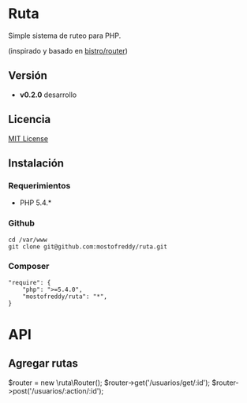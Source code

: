 Ruta
====

Simple sistema de ruteo para PHP.

(inspirado y basado en [bistro/router](https://github.com/bistro/router))


Versión
-------

- __v0.2.0__ desarrollo

Licencia
-------

[MIT License](http://www.opensource.org/licenses/mit-license.php)

Instalación
-----------

### Requerimientos

- PHP 5.4.*

### Github

    cd /var/www
    git clone git@github.com:mostofreddy/ruta.git

### Composer

    "require": {
        "php": ">=5.4.0",
        "mostofreddy/ruta": "*",
    }

API
===

Agregar rutas
-------------

$router = new \ruta\Router();
$router->get('/usuarios/get/:id');
$router->post('/usuarios/:action/:id');
